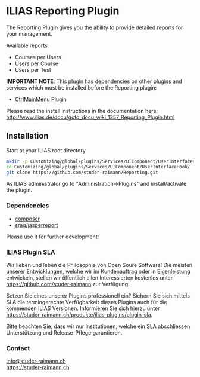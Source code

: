 ILIAS Reporting Plugin
======================

The Reporting Plugin gives you the ability to provide detailed reports for your management.

Available reports:
- Courses per Users
- Users per Course
- Users per Test

**IMPORTANT NOTE**: This plugin has dependencies on other plugins and services which must be installed before the Reporting plugin:
* [CtrlMainMenu Plugin](https://github.com/studer-raimann/CtrlMainMenu)

Please read the install instructions in the documentation here:
http://www.ilias.de/docu/goto_docu_wiki_1357_Reporting_Plugin.html

Installation
------------
Start at your ILIAS root directory
```bash
mkdir -p Customizing/global/plugins/Services/UIComponent/UserInterfaceHook/
cd Customizing/global/plugins/Services/UIComponent/UserInterfaceHook/
git clone https://github.com/studer-raimann/Reporting.git
```
As ILIAS administrator go to "Administration->Plugins" and install/activate the plugin.

### Dependencies
* [composer](https://getcomposer.org)
* [srag/jasperreport](https://packagist.org/packages/srag/jasperreport)

Please use it for further development!

### ILIAS Plugin SLA

Wir lieben und leben die Philosophie von Open Soure Software! Die meisten unserer Entwicklungen, welche wir im Kundenauftrag oder in Eigenleistung entwickeln, stellen wir öffentlich allen Interessierten kostenlos unter https://github.com/studer-raimann zur Verfügung.

Setzen Sie eines unserer Plugins professionell ein? Sichern Sie sich mittels SLA die termingerechte Verfügbarkeit dieses Plugins auch für die kommenden ILIAS Versionen. Informieren Sie sich hierzu unter https://studer-raimann.ch/produkte/ilias-plugins/plugin-sla.

Bitte beachten Sie, dass wir nur Institutionen, welche ein SLA abschliessen Unterstützung und Release-Pflege garantieren.

### Contact
info@studer-raimann.ch  
https://studer-raimann.ch  

